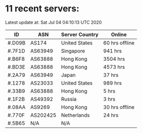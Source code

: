# 11 recent servers:

Latest update at: Sat Jul 04 04:10:13 UTC 2020

| ID | ASN | Server Country | Online |
| -- | --- | -------------- | ------ |
| #.D09B | AS174 | United States | 60 hrs offline |
| #.7F1D | AS63949 | Singapore | 941 hrs |
| #.B6F8 | AS63888 | Hong Kong | 3504 hrs |
| #.BD3E | AS63888 | Hong Kong | 4573 hrs |
| #.2A79 | AS63949 | Japan | 37 hrs |
| #.1278 | AS23033 | United States | 989 hrs |
| #.33B9 | AS63888 | Hong Kong | 5 hrs |
| #.1F2B | AS49392 | Russia | 3 hrs |
| #.08AA | AS9269 | Hong Kong | 30 hrs offline |
| #.770F | AS202425 | Netherlands | 24 hrs |
| #.5B65 | N/A | N/A | |

